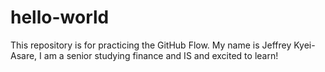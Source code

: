 # hello-world
This repository is for practicing the GitHub Flow.
My name is Jeffrey Kyei-Asare, I am a senior studying finance and IS and excited to learn! 
